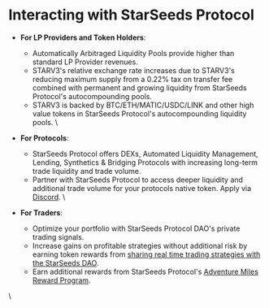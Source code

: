 # Interacting with StarSeeds Protocol

* **For LP Providers and Token Holders**:
  * Automatically Arbitraged Liquidity Pools provide higher than standard LP Provider revenues.
  * STARV3's relative exchange rate increases due to STARV3's reducing maximum supply from a 0.22% tax on transfer fee combined with permanent and growing liquidity from StarSeeds Protocol's autocompounding pools.
  * STARV3 is backed by BTC/ETH/MATIC/USDC/LINK and other high value tokens in StarSeeds Protocol's autocompounding liquidity pools. \

* **For Protocols**:
  * StarSeeds Protocol offers DEXs, Automated Liquidity Management, Lending, Synthetics & Bridging Protocols with increasing long-term trade liquidity and trade volume.&#x20;
  * Partner with StarSeeds Protocol to access deeper liquidity and additional trade volume for your protocols native token. Apply via [Discord](https://sdao.pro/guild). \

* **For Traders**:
  * Optimize your portfolio with StarSeeds Protocol DAO's private trading signals.
  * Increase gains on profitable strategies without additional risk by earning token rewards from [sharing real time trading strategies with the StarSeeds DAO](https://docs.google.com/forms/d/e/1FAIpQLSf6TiAeS-bSxSr-nTbpyJ27fzTHkTtYYFW9M\_lDKI\_hgVSJvQ/viewform).&#x20;
  * Earn additional rewards from StarSeeds Protocol's [Adventure Miles Reward Program](adventure-miles-airdrop.md).

\
